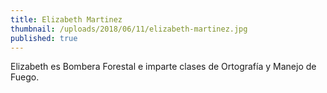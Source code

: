 ```yaml
---
title: Elizabeth Martinez
thumbnail: /uploads/2018/06/11/elizabeth-martinez.jpg
published: true
---
```


Elizabeth es Bombera Forestal e imparte clases de Ortografía y Manejo de Fuego.